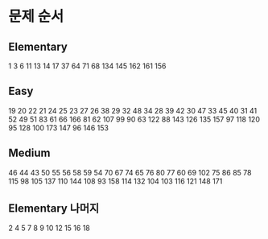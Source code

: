 # 문제 순서

## Elementary
1 3 6 11 13 14 17 37 64 71 68 134 145 162 161 156

## Easy
19 20 22 21 24 25 23 27 26 38 29 32 48 34 28 39 42 30 47 33 45 40 31 41 52 49 51 83 61 66 166 81 62 107 99 90 63 122 88 143 126 135 157 97 118 120 95 128 100 173 147 96 146 153

## Medium
46 44 43 50 55 56 58 59 54 70 67 74 65 76 80 77 60 69 102 75 86 85 78 115 98 105 137 110 144 108 93 158 114 132 104 103 116 121 148 171

## Elementary 나머지
2 4 5 7 8 9 10 12 15 16 18